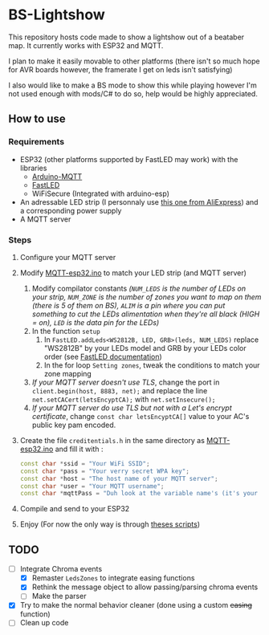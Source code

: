 # BS-Lightshow

This repository hosts code made to show a lightshow out of a beataber map. It currently works with ESP32 and MQTT.

I plan to make it easily movable to other platforms (there isn't so much hope for AVR boards however, the framerate I get on leds isn't satisfying)

I also would like to make a BS mode to show this while playing however I'm not used enough with mods/C# to do so, help would be highly appreciated.

## How to use

### Requirements

* ESP32 (other platforms supported by FastLED may work) with the libraries
  * [Arduino-MQTT](https://github.com/256dpi/arduino-mqtt)
  * [FastLED](https://github.com/FastLED/FastLED)
  * WiFiSecure (Integrated with arduino-esp)
* An adressable LED strip (I personnaly use [this one from AliExpress](https://aliexpress.com/item/32682015405.html)) and a corresponding power supply
* A MQTT server

### Steps

1. Configure your MQTT server
2. Modify [MQTT-esp32.ino](MQTT-esp32/MQTT-esp32.ino) to match your LED strip (and MQTT server)
    1. Modify compilator constants *(`NUM_LEDS` is the number of LEDs on your strip, `NUM_ZONE` is the number of zones you want to map on them (there is 5 of them on BS), `ALIM` is a pin where you can put something to cut the LEDs alimentation when they're all black (HIGH = on), `LED` is the data pin for the LEDs)*
    2. In the function `setup`
        1. In `FastLED.addLeds<WS2812B, LED, GRB>(leds, NUM_LEDS)` replace "WS2812B" by your LEDs model and GRB by your LEDs color order (see [FastLED documentation](https://github.com/FastLED/FastLED/wiki/Chipset-reference))
        2. In the for loop `Setting zones`, tweak the conditions to match your zone mapping
    3. *If your MQTT server doesn't use TLS*, change the port in `client.begin(host, 8883, net);` and replace the line `net.setCACert(letsEncyptCA);` with `net.setInsecure();`
    4. *If your MQTT server do use TLS but not with a Let's encrypt certificate*, change `const char letsEncyptCA[]` value to your AC's public key pam encoded.
3. Create the file `creditentials.h` in the same directory as [MQTT-esp32.ino](MQTT-esp32/MQTT-esp32.ino) and fill it with :

    ```cpp
    const char *ssid = "Your WiFi SSID";
    const char *pass = "Your verry secret WPA key";
    const char *host = "The host name of your MQTT server";
    const char *user = "Your MQTT username";
    const char *mqttPass = "Duh look at the variable name's (it's your MQTT password, who guessed !)";
    ```

4. Compile and send to your ESP32

5. Enjoy (For now the only way is through [theses scripts](Maestro/))

## TODO

- [ ] Integrate Chroma events
    - [x] Remaster `LedsZones` to integrate easing functions
    - [x] Rethink the message object to allow passing/parsing chroma events
    - [ ] Make the parser
- [x] Try to make the normal behavior cleaner (done using a custom ~~easing~~ function)
- [ ] Clean up code
